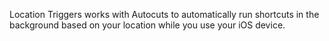 Location Triggers works with Autocuts to automatically run shortcuts in the background based on your location while you use your iOS device.